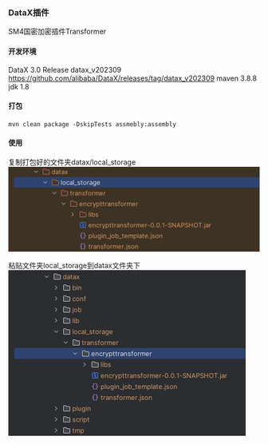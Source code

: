 ### DataX插件

SM4国密加密插件Transformer

#### 开发环境
DataX 3.0 Release datax_v202309 https://github.com/alibaba/DataX/releases/tag/datax_v202309
maven 3.8.8
jdk 1.8

#### 打包
```shell
mvn clean package -DskipTests assmebly:assembly
```

#### 使用
复制打包好的文件夹datax/local_storage
![plugin-package.png](plugin-package.png)

粘贴文件夹local_storage到datax文件夹下
![plugin-install.png](plugin-install.png)
